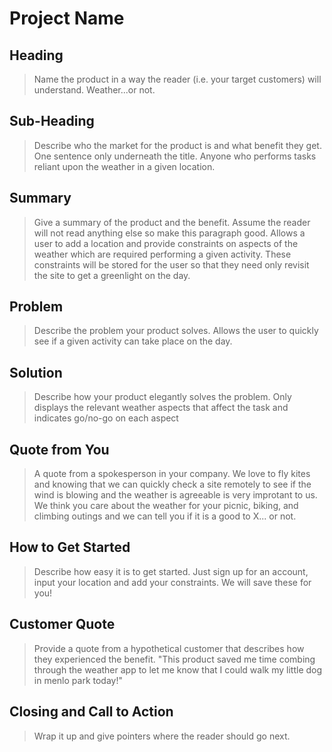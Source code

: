 # Project Name #

<!-- 
> This material was originally posted [here](http://www.quora.com/What-is-Amazons-approach-to-product-development-and-product-management). It is reproduced here for posterities sake.

There is an approach called "working backwards" that is widely used at Amazon. They work backwards from the customer, rather than starting with an idea for a product and trying to bolt customers onto it. While working backwards can be applied to any specific product decision, using this approach is especially important when developing new products or features.

For new initiatives a product manager typically starts by writing an internal press release announcing the finished product. The target audience for the press release is the new/updated product's customers, which can be retail customers or internal users of a tool or technology. Internal press releases are centered around the customer problem, how current solutions (internal or external) fail, and how the new product will blow away existing solutions.

If the benefits listed don't sound very interesting or exciting to customers, then perhaps they're not (and shouldn't be built). Instead, the product manager should keep iterating on the press release until they've come up with benefits that actually sound like benefits. Iterating on a press release is a lot less expensive than iterating on the product itself (and quicker!).

If the press release is more than a page and a half, it is probably too long. Keep it simple. 3-4 sentences for most paragraphs. Cut out the fat. Don't make it into a spec. You can accompany the press release with a FAQ that answers all of the other business or execution questions so the press release can stay focused on what the customer gets. My rule of thumb is that if the press release is hard to write, then the product is probably going to suck. Keep working at it until the outline for each paragraph flows. 

Oh, and I also like to write press-releases in what I call "Oprah-speak" for mainstream consumer products. Imagine you're sitting on Oprah's couch and have just explained the product to her, and then you listen as she explains it to her audience. That's "Oprah-speak", not "Geek-speak".

Once the project moves into development, the press release can be used as a touchstone; a guiding light. The product team can ask themselves, "Are we building what is in the press release?" If they find they're spending time building things that aren't in the press release (overbuilding), they need to ask themselves why. This keeps product development focused on achieving the customer benefits and not building extraneous stuff that takes longer to build, takes resources to maintain, and doesn't provide real customer benefit (at least not enough to warrant inclusion in the press release).
 -->
 
## Heading ##
  > Name the product in a way the reader (i.e. your target customers) will understand.
  Weather...or not.

## Sub-Heading ##
  > Describe who the market for the product is and what benefit they get. One sentence only underneath the title.
  Anyone who performs tasks reliant upon the weather in a given location.

## Summary ##
  > Give a summary of the product and the benefit. Assume the reader will not read anything else so make this paragraph good.
    Allows a user to add a location and provide constraints on aspects of the weather which are required performing a given activity.  These constraints will be stored for the user so that they need only revisit the site to get a greenlight on the day.

## Problem ##
  > Describe the problem your product solves.
  Allows the user to quickly see if a given activity can take place on the day.

## Solution ##
  > Describe how your product elegantly solves the problem.
  Only displays the relevant weather aspects that affect the task and indicates go/no-go on each aspect

## Quote from You ##
  > A quote from a spokesperson in your company.
  We love to fly kites and knowing that we can quickly check a site remotely to see if the wind is blowing and the weather is agreeable is very improtant to us.  We think you care about the weather for your picnic, biking, and climbing outings and we can tell you if it is a good to X... or not.

## How to Get Started ##
  > Describe how easy it is to get started.
  Just sign up for an account, input your location and add your constraints.  We will save these for you!

## Customer Quote ##
  > Provide a quote from a hypothetical customer that describes how they experienced the benefit.
  "This product saved me time combing through the weather app to let me know that I could walk my little dog in menlo park today!"

## Closing and Call to Action ##
  > Wrap it up and give pointers where the reader should go next.
